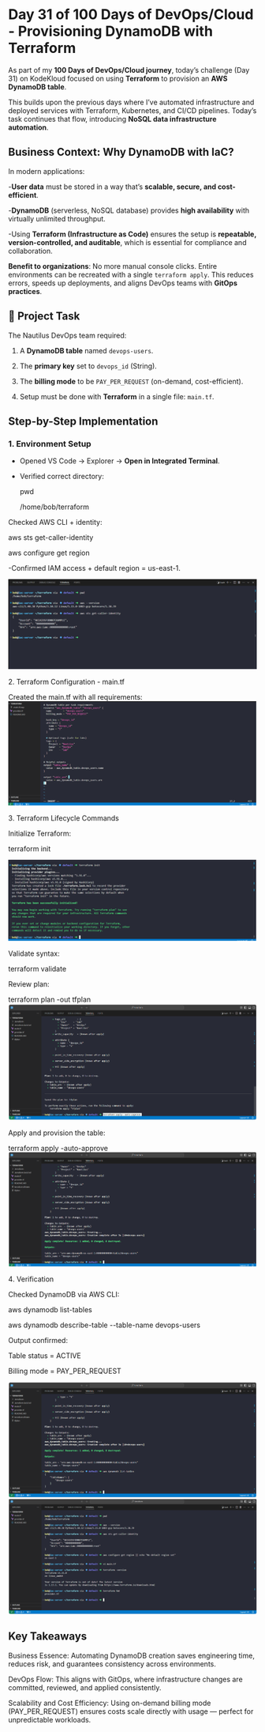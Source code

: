 # Day 31 of 100 Days of DevOps/Cloud - Provisioning DynamoDB with Terraform

As part of my **100 Days of DevOps/Cloud journey**, today’s challenge (Day 31) on KodeKloud focused on using **Terraform** to provision an **AWS DynamoDB table**.  

This builds upon the previous days where I’ve automated infrastructure and deployed services with Terraform, Kubernetes, and CI/CD pipelines. Today’s task continues that flow, introducing **NoSQL data infrastructure automation**.  

## Business Context: Why DynamoDB with IaC?

In modern applications:  

-**User data** must be stored in a way that’s **scalable, secure, and cost-efficient**.  

-**DynamoDB** (serverless, NoSQL database) provides **high availability** with virtually unlimited throughput.  

-Using **Terraform (Infrastructure as Code)** ensures the setup is **repeatable, version-controlled, and auditable**, which is essential for compliance and collaboration.  

**Benefit to organizations**: No more manual console clicks. Entire environments can be recreated with a single `terraform apply`. This reduces errors, speeds up deployments, and aligns DevOps teams with **GitOps practices**.

## 🎯 Project Task

The Nautilus DevOps team required:  

1. A **DynamoDB table** named `devops-users`.  

2. The **primary key** set to `devops_id` (String).  

3. The **billing mode** to be `PAY_PER_REQUEST` (on-demand, cost-efficient).  

4. Setup must be done with **Terraform** in a single file: `main.tf`.

## Step-by-Step Implementation

### 1. Environment Setup
- Opened VS Code → Explorer → **Open in Integrated Terminal**.  

- Verified correct directory:

  pwd

  /home/bob/terraform

Checked AWS CLI + identity:

aws sts get-caller-identity

aws configure get region

-Confirmed IAM access + default region = us-east-1.

![Screenshot](screenshots/aws-identity.png)

2️. Terraform Configuration - main.tf

Created the main.tf with all requirements:
![Screenshot](screenshots/main.tf.png)

3️. Terraform Lifecycle Commands

Initialize Terraform:

terraform init

![Screenshot](screenshots/terraform-init.png)

Validate syntax:

terraform validate

Review plan:

terraform plan -out tfplan
![Screenshot](screenshots/terraform-plan.png)

Apply and provision the table:

terraform apply -auto-approve
![Screenshot](screenshots/terraform-apply.png)

4️. Verification

Checked DynamoDB via AWS CLI:

aws dynamodb list-tables

aws dynamodb describe-table --table-name devops-users

Output confirmed:

Table status = ACTIVE

Billing mode = PAY_PER_REQUEST

![Screenshot](screenshots/aws-list-tables.png)
![Screenshot](screenshots/describe-table.png)

## Key Takeaways
Business Essence: Automating DynamoDB creation saves engineering time, reduces risk, and guarantees consistency across environments.

DevOps Flow: This aligns with GitOps, where infrastructure changes are committed, reviewed, and applied consistently.

Scalability and Cost Efficiency: Using on-demand billing mode (PAY_PER_REQUEST) ensures costs scale directly with usage — perfect for unpredictable workloads.
